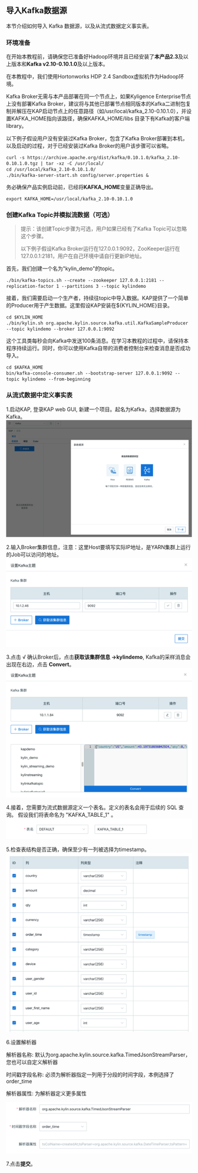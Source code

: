 ## 导入Kafka数据源
本节介绍如何导入 Kafka 数据源，以及从流式数据定义事实表。

### 环境准备

在开始本教程前，请确保您已准备好Hadoop环境并且已经安装了**本产品2.3**及以上版本和**Kafka v2.10-0.10.1.0**及以上版本。

在本教程中，我们使用Hortonworks HDP 2.4 Sandbox虚拟机作为Hadoop环境。

Kafka Broker无需与本产品部署在同一个节点上，如果Kyligence Enterprise节点上没有部署Kafka Broker，建议将与其他已部署节点相同版本的Kafka二进制包复制并解压在KAP启动节点上的任意路径（如/usr/local/kafka_2.10-0.10.1.0），并设置KAFKA_HOME指向该路径，确保KAFKA_HOME/libs 目录下有Kafka的客户端library。

以下例子假设用户没有安装过Kafka Broker，包含了Kafka Broker部署到本机，以及启动的过程，对于已经安装过Kafka Broker的用户该步骤可以省略。

```shell
curl -s https://archive.apache.org/dist/kafka/0.10.1.0/kafka_2.10-0.10.1.0.tgz | tar -xz -C /usr/local/
cd /usr/local/kafka_2.10-0.10.1.0/
./bin/kafka-server-start.sh config/server.properties &
```

务必确保产品实例启动前，已经将**KAFKA_HOME**变量正确导出。

```shell
export KAFKA_HOME=/usr/local/kafka_2.10-0.10.1.0
```

### 创建Kafka Topic并模拟流数据（可选）

> 提示：该创建Topic步骤为可选，用户如果已经有了Kafka Topic可以忽略这个步骤。
>
> 以下例子假设Kafka Broker运行在127.0.0.1:9092，ZooKeeper运行在127.0.0.1:2181，用户在自己环境中请自行更新IP地址。

首先，我们创建一个名为"kylin_demo"的topic。

```shell
./bin/kafka-topics.sh --create --zookeeper 127.0.0.1:2181 --replication-factor 1 --partitions 3 --topic kylindemo
```

接着，我们需要启动一个生产者，持续往topic中导入数据。KAP提供了一个简单的Producer用于产生数据。这里假设KAP安装在${KYLIN_HOME}目录。

```shell
cd $KYLIN_HOME
./bin/kylin.sh org.apache.kylin.source.kafka.util.KafkaSampleProducer --topic kylindemo --broker 127.0.0.1:9092
```
这个工具类每秒会向Kafka中发送100条消息。在学习本教程的过程中，请保持本程序持续运行。同时，你可以使用Kafka自带的消费者控制台来检查消息是否成功导入。

```shell
cd $KAFKA_HOME
bin/kafka-console-consumer.sh --bootstrap-server 127.0.0.1:9092 --topic kylindemo --from-beginning
```

### 从流式数据中定义事实表


1.启动KAP, 登录KAP web GUI, 新建一个项目。起名为Kafka，选择数据源为Kafka。
![导入 Kafka 数据源](images/import_kafka.png)

2.输入Broker集群信息，注意：这里Host要填写实际IP地址，是YARN集群上运行的Job可以访问的地址。
![输入 Broker 集群信息](images/kafka_setting.png)

3.点击 √ 确认Broker后，点击**获取该集群信息 ->kylindemo**, Kafka的采样消息会出现在右边，点击 **Convert**。
![获取 Broker 集群信息](images/k3.cn.png)

4.接着，您需要为流式数据源定义一个表名。定义的表名会用于后续的 SQL 查询。 假设我们将表命名为 "KAFKA_TABLE_1" 。
![为流式数据源定义表名](images/s4.png)

5.检查表结构是否正确，确保至少有一列被选择为timestamp。
![至少一列为 timestamp](images/s5.png)

6.设置解析器

解析器名称: 默认为org.apache.kylin.source.kafka.TimedJsonStreamParser，您也可以自定义解析器

时间戳字段名称: 必须为解析器指定一列用于分段的时间字段，本例选择了order_time

解析器属性: 为解析器定义更多属性

![设置解析器](images/s6.png)

7.点击**提交**。